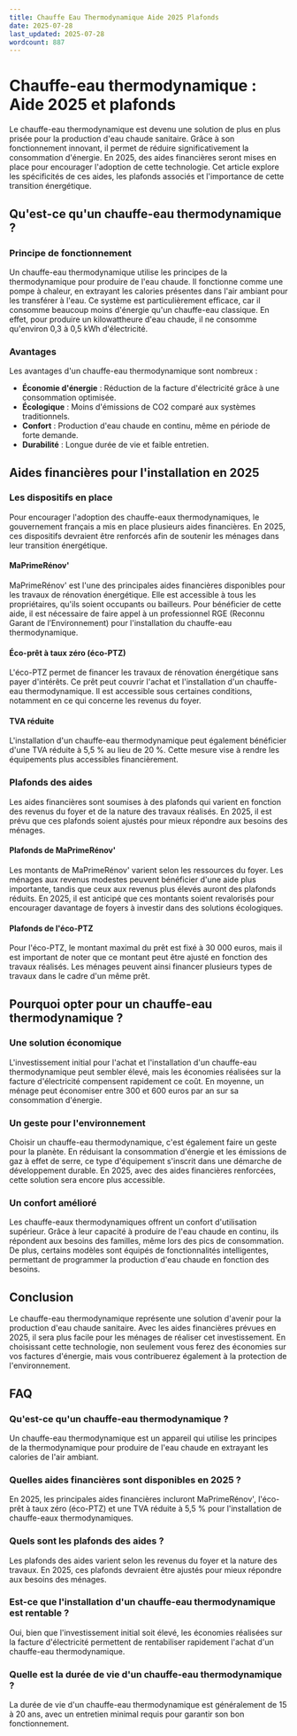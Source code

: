 ```yaml
---
title: Chauffe Eau Thermodynamique Aide 2025 Plafonds
date: 2025-07-28
last_updated: 2025-07-28
wordcount: 887
---
```


# Chauffe-eau thermodynamique : Aide 2025 et plafonds

Le chauffe-eau thermodynamique est devenu une solution de plus en plus prisée pour la production d'eau chaude sanitaire. Grâce à son fonctionnement innovant, il permet de réduire significativement la consommation d'énergie. En 2025, des aides financières seront mises en place pour encourager l'adoption de cette technologie. Cet article explore les spécificités de ces aides, les plafonds associés et l'importance de cette transition énergétique.

## Qu'est-ce qu'un chauffe-eau thermodynamique ?

### Principe de fonctionnement

Un chauffe-eau thermodynamique utilise les principes de la thermodynamique pour produire de l'eau chaude. Il fonctionne comme une pompe à chaleur, en extrayant les calories présentes dans l'air ambiant pour les transférer à l'eau. Ce système est particulièrement efficace, car il consomme beaucoup moins d'énergie qu'un chauffe-eau classique. En effet, pour produire un kilowattheure d'eau chaude, il ne consomme qu'environ 0,3 à 0,5 kWh d'électricité.

### Avantages

Les avantages d'un chauffe-eau thermodynamique sont nombreux :

- **Économie d'énergie** : Réduction de la facture d'électricité grâce à une consommation optimisée.
- **Écologique** : Moins d'émissions de CO2 comparé aux systèmes traditionnels.
- **Confort** : Production d'eau chaude en continu, même en période de forte demande.
- **Durabilité** : Longue durée de vie et faible entretien.

## Aides financières pour l'installation en 2025

### Les dispositifs en place

Pour encourager l'adoption des chauffe-eaux thermodynamiques, le gouvernement français a mis en place plusieurs aides financières. En 2025, ces dispositifs devraient être renforcés afin de soutenir les ménages dans leur transition énergétique.

#### MaPrimeRénov'

MaPrimeRénov' est l'une des principales aides financières disponibles pour les travaux de rénovation énergétique. Elle est accessible à tous les propriétaires, qu'ils soient occupants ou bailleurs. Pour bénéficier de cette aide, il est nécessaire de faire appel à un professionnel RGE (Reconnu Garant de l’Environnement) pour l'installation du chauffe-eau thermodynamique.

#### Éco-prêt à taux zéro (éco-PTZ)

L'éco-PTZ permet de financer les travaux de rénovation énergétique sans payer d'intérêts. Ce prêt peut couvrir l'achat et l'installation d'un chauffe-eau thermodynamique. Il est accessible sous certaines conditions, notamment en ce qui concerne les revenus du foyer.

#### TVA réduite

L'installation d'un chauffe-eau thermodynamique peut également bénéficier d'une TVA réduite à 5,5 % au lieu de 20 %. Cette mesure vise à rendre les équipements plus accessibles financièrement.

### Plafonds des aides

Les aides financières sont soumises à des plafonds qui varient en fonction des revenus du foyer et de la nature des travaux réalisés. En 2025, il est prévu que ces plafonds soient ajustés pour mieux répondre aux besoins des ménages.

#### Plafonds de MaPrimeRénov'

Les montants de MaPrimeRénov' varient selon les ressources du foyer. Les ménages aux revenus modestes peuvent bénéficier d'une aide plus importante, tandis que ceux aux revenus plus élevés auront des plafonds réduits. En 2025, il est anticipé que ces montants soient revalorisés pour encourager davantage de foyers à investir dans des solutions écologiques.

#### Plafonds de l'éco-PTZ

Pour l'éco-PTZ, le montant maximal du prêt est fixé à 30 000 euros, mais il est important de noter que ce montant peut être ajusté en fonction des travaux réalisés. Les ménages peuvent ainsi financer plusieurs types de travaux dans le cadre d'un même prêt.

## Pourquoi opter pour un chauffe-eau thermodynamique ?

### Une solution économique

L'investissement initial pour l'achat et l'installation d'un chauffe-eau thermodynamique peut sembler élevé, mais les économies réalisées sur la facture d'électricité compensent rapidement ce coût. En moyenne, un ménage peut économiser entre 300 et 600 euros par an sur sa consommation d'énergie.

### Un geste pour l'environnement

Choisir un chauffe-eau thermodynamique, c'est également faire un geste pour la planète. En réduisant la consommation d'énergie et les émissions de gaz à effet de serre, ce type d'équipement s'inscrit dans une démarche de développement durable. En 2025, avec des aides financières renforcées, cette solution sera encore plus accessible.

### Un confort amélioré

Les chauffe-eaux thermodynamiques offrent un confort d'utilisation supérieur. Grâce à leur capacité à produire de l'eau chaude en continu, ils répondent aux besoins des familles, même lors des pics de consommation. De plus, certains modèles sont équipés de fonctionnalités intelligentes, permettant de programmer la production d'eau chaude en fonction des besoins.

## Conclusion

Le chauffe-eau thermodynamique représente une solution d'avenir pour la production d'eau chaude sanitaire. Avec les aides financières prévues en 2025, il sera plus facile pour les ménages de réaliser cet investissement. En choisissant cette technologie, non seulement vous ferez des économies sur vos factures d'énergie, mais vous contribuerez également à la protection de l'environnement. 

## FAQ

### Qu'est-ce qu'un chauffe-eau thermodynamique ?

Un chauffe-eau thermodynamique est un appareil qui utilise les principes de la thermodynamique pour produire de l'eau chaude en extrayant les calories de l'air ambiant.

### Quelles aides financières sont disponibles en 2025 ?

En 2025, les principales aides financières incluront MaPrimeRénov', l'éco-prêt à taux zéro (éco-PTZ) et une TVA réduite à 5,5 % pour l'installation de chauffe-eaux thermodynamiques.

### Quels sont les plafonds des aides ?

Les plafonds des aides varient selon les revenus du foyer et la nature des travaux. En 2025, ces plafonds devraient être ajustés pour mieux répondre aux besoins des ménages.

### Est-ce que l'installation d'un chauffe-eau thermodynamique est rentable ?

Oui, bien que l'investissement initial soit élevé, les économies réalisées sur la facture d'électricité permettent de rentabiliser rapidement l'achat d'un chauffe-eau thermodynamique.

### Quelle est la durée de vie d'un chauffe-eau thermodynamique ?

La durée de vie d'un chauffe-eau thermodynamique est généralement de 15 à 20 ans, avec un entretien minimal requis pour garantir son bon fonctionnement.